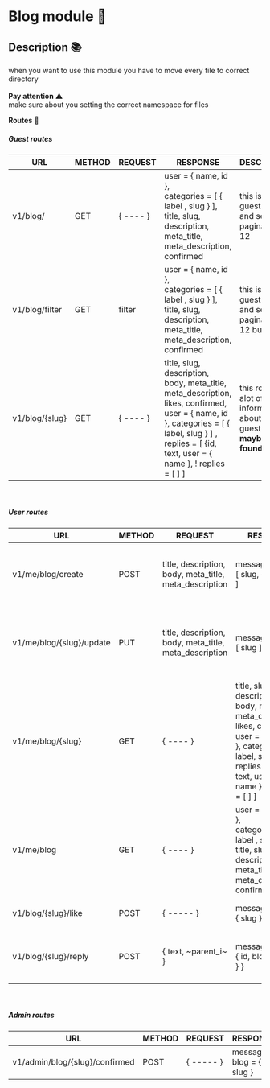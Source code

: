# Blog module 🧩
## Description 📚
when you want to use this module you have to move every file to correct directory<br><br>
**Pay attention**  ⚠️ 
<br>make sure about you setting the correct namespace for files

**Routes** 🚀

##### Guest routes

| URL | METHOD | REQUEST | RESPONSE                                                                                                                                 | DESCRIPTION                                                                               |
| ----- | ----- | ----- |------------------------------------------------------------------------------------------------------------------------------------------|-------------------------------------------------------------------------------------------|
| v1/blog/ | GET | { ---- } | user = { name, id }, <br> categories = [ { label , slug } ], <br> title, slug, description, meta_title, meta_description, confirmed      | this is for guest users and set paginate to 12                                            | 
| v1/blog/filter | GET | filter | user = { name, id }, <br> categories = [ { label , slug } ], <br> title, slug, description, meta_title, meta_description, confirmed      | this is for guest users and set paginate to 12 but it filter                              | 
| v1/blog/{slug} | GET | { ---- } | title, slug, description, body, meta_title, meta_description, likes, confirmed, user = { name, id }, categories = [ { label, slug } ] , replies = [ {id, text, user = { name }, ! replies = [ ] ] | this route get alot of information about blog to guest user but  **maybe not found page** |
<br>

##### User routes

| URL                     | METHOD | REQUEST                                                | RESPONSE                                                                                                                                                                                         | DESCRIPTION                                                                               |
|-------------------------| ----- |--------------------------------------------------------|--------------------------------------------------------------------------------------------------------------------------------------------------------------------------------------------------|-------------------------------------------------------------------------------------------|
| v1/me/blog/create       | POST | title, description, body, meta_title, meta_description | message , blog = [ slug, confirmed ]                                                                                                                                                             | This routes make a blog for user so it **important to user logged in**                    |
| v1/me/blog/{slug}/update | PUT | title, description, body, meta_title, meta_description | message , blog = [ slug ]                                                                                                                                                                        | This routes update a blog that user was created and it is **important to user logged in** |
| v1/me/blog/{slug}       | GET | { ---- }                                               | title, slug, description, body, meta_title, meta_description, likes, confirmed, user = { name, id }, categories = [ { label, slug } ], replies = [ {id, text, user = { name }, ! replies = [ ] ] | this route get alot of information about blog to guest user but  **maybe not found page** |
| v1/me/blog              | GET | { ---- }                                               | user = { name, id }, <br> categories = [ { label , slug } ], <br> title, slug, description, meta_title, meta_description, confirmed                                                              | this is for authenticated users and set paginate to 12 **make sure about loggin**         | 
| v1/blog/{slug}/like     | POST | { ----- }                                              | message , blog = { slug }                                                                                                                                                                        | Users can like or deslike blog                                                            |
| v1/blog/{slug}/reply | POST | { text, ~parent_i~ }                                   | message, reply = { id, blog = { slug } }                                                                                                                                                         | reply a blog if parent_id sets it is answer the replyed text                              |

<br>

##### Admin routes

| URL                     | METHOD | REQUEST                                                | RESPONSE                                                                                                                                                                                         | DESCRIPTION                                                                               |
|-------------------------| ----- |--------------------------------------------------------|--------------------------------------------------------------------------------------------------------------------------------------------------------------------------------------------------|-------------------------------------------------------------------------------------------|
| v1/admin/blog/{slug}/confirmed | POST | { ----- } | message, blog = { slug } | Enable or disable blog by admin |
